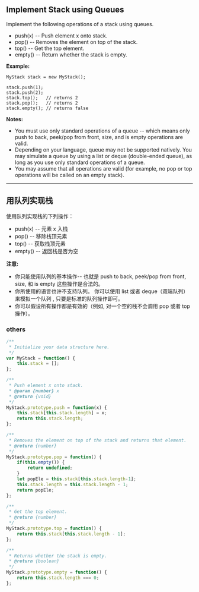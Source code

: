 ## Implement Stack using Queues

Implement the following operations of a stack using queues.

- push(x) -- Push element x onto stack.
- pop() -- Removes the element on top of the stack.
- top() -- Get the top element.
- empty() -- Return whether the stack is empty.

**Example:**

    MyStack stack = new MyStack();

    stack.push(1);
    stack.push(2);  
    stack.top();   // returns 2
    stack.pop();   // returns 2
    stack.empty(); // returns false

**Notes:**

- You must use only standard operations of a queue -- which means only push to back, peek/pop from front, size, and is empty operations are valid.
- Depending on your language, queue may not be supported natively. You may simulate a queue by using a list or deque (double-ended queue), as long as you use only standard operations of a queue.
- You may assume that all operations are valid (for example, no pop or top operations will be called on an empty stack).

---

## 用队列实现栈

使用队列实现栈的下列操作：

- push(x) -- 元素 x 入栈
- pop() -- 移除栈顶元素
- top() -- 获取栈顶元素
- empty() -- 返回栈是否为空

**注意:**

- 你只能使用队列的基本操作-- 也就是 push to back, peek/pop from front, size, 和 is empty 这些操作是合法的。
- 你所使用的语言也许不支持队列。 你可以使用 list 或者 deque（双端队列）来模拟一个队列 , 只要是标准的队列操作即可。
- 你可以假设所有操作都是有效的（例如, 对一个空的栈不会调用 pop 或者 top 操作）。

### others

```javascript
/**
 * Initialize your data structure here.
 */
var MyStack = function() {
    this.stack = [];
};

/**
 * Push element x onto stack. 
 * @param {number} x
 * @return {void}
 */
MyStack.prototype.push = function(x) {
    this.stack[this.stack.length] = x;
    return this.stack.length;
};

/**
 * Removes the element on top of the stack and returns that element.
 * @return {number}
 */
MyStack.prototype.pop = function() {
    if(this.empty()) {
        return undefined;
    }
    let popEle = this.stack[this.stack.length-1];
    this.stack.length = this.stack.length - 1;
    return popEle;
};

/**
 * Get the top element.
 * @return {number}
 */
MyStack.prototype.top = function() {
    return this.stack[this.stack.length - 1];
};

/**
 * Returns whether the stack is empty.
 * @return {boolean}
 */
MyStack.prototype.empty = function() {
    return this.stack.length === 0;
};
```